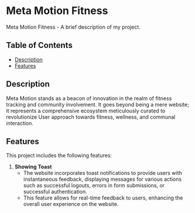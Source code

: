 # Meta Motion Fitness

Meta Motion Fitness  - A brief description of my project.

## Table of Contents

- [Description](#description)
- [Features](#features)

## Description

Meta Motion stands as a beacon of innovation in the realm of fitness tracking and community involvement. It goes beyond being a mere website; it represents a comprehensive ecosystem meticulously curated to revolutionize User approach towards fitness, wellness, and communal interaction.

## Features

This project includes the following features:

1. **Showing Toast**
   - The website incorporates toast notifications to provide users with instantaneous feedback, displaying messages for various actions such as       successful logouts, errors in form submissions, or successful authentication.
   - This feature allows for real-time feedback to users, enhancing the overall user experience on the website.
